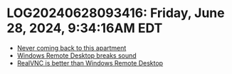 # LOG20240628093416: Friday, June 28, 2024, 9:34:16AM EDT

* [Never coming back to this apartment](../2581)
* [Windows Remote Desktop breaks sound](../2580)
* [RealVNC is better than Windows Remote Desktop](../2576)
